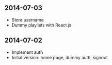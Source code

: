2014-07-03
----------

* Store username
* Dummy playlists with React.js

2014-07-02
----------

* Implement auth
* Initial version: home page, dummy auth, signout
